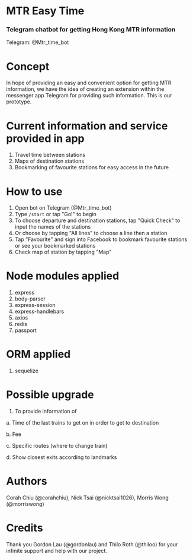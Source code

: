 # MTR Easy Time
### Telegram chatbot for getting Hong Kong MTR information
Telegram: @Mtr_time_bot

# Concept
In hope of providing an easy and convenient option for getting MTR information, we have the idea of creating an extension within the messenger app Telegram for providing such information. This is our prototype.

# Current information and service provided in app
1. Travel time between stations
2. Maps of destination stations
3. Bookmarking of favourite stations for easy access in the future

# How to use
1. Open bot on Telegram (@Mtr_time_bot)
2. Type `/start` or tap "Go!" to begin
3. To choose departure and destination stations, tap "Quick Check" to input the names of the stations
4. Or choose by tapping "All lines" to choose a line then a station 
5. Tap "Favourite" and sign into Facebook to bookmark favourite stations or see your bookmarked stations
6. Check map of station by tapping "Map"

# Node modules applied
1. express
2. body-parser
3. express-session
4. express-handlebars
5. axios
6. redis
7. passport

# ORM applied
1. sequelize

# Possible upgrade
1. To provide information of

  a. Time of the last trains to get on in order to get to destination
  
  b. Fee
  
  c. Specific routes (where to change train)
  
  d. Show closest exits according to landmarks

# Authors
Corah Chiu (@corahchiu), Nick Tsai (@nicktsai1026), Morris Wong (@morriswong)

# Credits
Thank you Gordon Lau (@gordonlau) and Thilo Roth (@thiloo) for your infinite support and help with our project.
